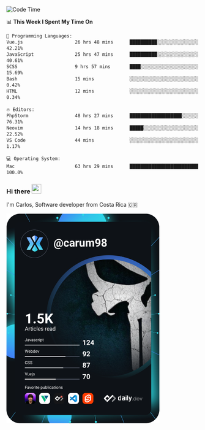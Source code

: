 
<!--START_SECTION:waka-->
![Code Time](http://img.shields.io/badge/Code%20Time-8%2C754%20hrs%205%20mins-blue)

📊 **This Week I Spent My Time On** 

```text
💬 Programming Languages: 
Vue.js                   26 hrs 48 mins      ██████████░░░░░░░░░░░░░░░   42.21% 
JavaScript               25 hrs 47 mins      ██████████░░░░░░░░░░░░░░░   40.61% 
SCSS                     9 hrs 57 mins       ████░░░░░░░░░░░░░░░░░░░░░   15.69% 
Bash                     15 mins             ░░░░░░░░░░░░░░░░░░░░░░░░░   0.42% 
HTML                     12 mins             ░░░░░░░░░░░░░░░░░░░░░░░░░   0.34%

🔥 Editors: 
PhpStorm                 48 hrs 27 mins      ███████████████████░░░░░░   76.31% 
Neovim                   14 hrs 18 mins      █████░░░░░░░░░░░░░░░░░░░░   22.52% 
VS Code                  44 mins             ░░░░░░░░░░░░░░░░░░░░░░░░░   1.17%

💻 Operating System: 
Mac                      63 hrs 29 mins      █████████████████████████   100.0%

```


<!--END_SECTION:waka-->

### Hi there <img src="https://media.giphy.com/media/hvRJCLFzcasrR4ia7z/giphy.gif" width="25px" height="25px">

I'm Carlos, Software developer from Costa Rica 🇨🇷

<a href="https://app.daily.dev/carum98"><img src="https://github.com/carum98/carum98/blob/main/devcard.svg" width="400" alt="Carlos Umaña Acevedo's Dev Card"/></a>

